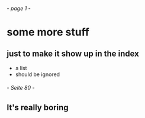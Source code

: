 ###### - page 1 -

some more stuff
=============

just to make it show up in the index
-----------------------

- a list
- should be ignored

###### - Seite 80 -

It's really boring
------------

